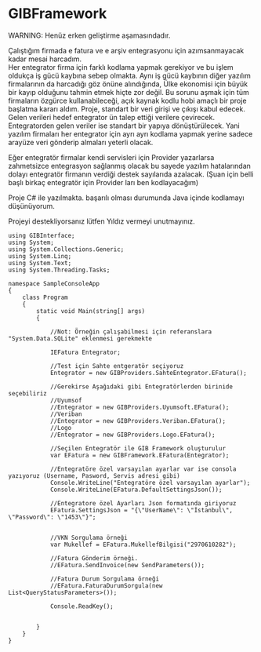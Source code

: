 # GIBFramework

WARNING: Henüz erken geliştirme aşamasındadır. 

Çalıştığım firmada e fatura ve e arşiv entegrasyonu için azımsanmayacak kadar mesai harcadım.  
Her entegrator firma için farklı kodlama yapmak gerekiyor ve bu işlem oldukça iş gücü kaybına sebep olmakta. 
Aynı iş gücü kaybının diğer yazılım firmalarının da harcadığı göz önüne alındığında, 
Ülke ekonomisi için büyük bir kayıp olduğunu tahmin etmek hiçte zor değil. 
Bu sorunu aşmak için tüm firmaların özgürce kullanabileceği, açık kaynak kodlu hobi amaçlı bir proje başlatma kararı aldım. 
Proje, standart bir veri girişi ve çıkışı kabul edecek. 
Gelen verileri hedef entegrator ün talep ettiği verilere çevirecek. 
Entegratorden gelen veriler ise standart bir yapıya dönüştürülecek. 
Yani yazılım firmaları her entegrator için ayrı ayrı kodlama yapmak yerine sadece arayüze veri gönderip almaları yeterli olacak. 

Eğer entegratör firmalar kendi servisleri için Provider yazarlarsa zahmetsizce entegrasyon sağlanmış olacak bu sayede yazılım hatalarından dolayı entegratör firmanın verdiği destek sayılarıda azalacak. (Şuan için belli başlı birkaç entegratör için Provider ları ben kodlayacağım)

Proje C# ile yazılmakta. başarılı olması durumunda Java içinde kodlamayı düşünüyorum.

Projeyi destekliyorsanız lütfen Yıldız vermeyi unutmayınız.



```
using GIBInterface;
using System;
using System.Collections.Generic;
using System.Linq;
using System.Text;
using System.Threading.Tasks;

namespace SampleConsoleApp
{
    class Program
    {
        static void Main(string[] args)
        {

            //Not: Örneğin çalışabilmesi için referanslara "System.Data.SQLite" eklenmesi gerekmekte

            IEFatura Entegrator;
            
            //Test için Sahte entgeratör seçiyoruz
            Entegrator = new GIBProviders.SahteEntegrator.EFatura();

            //Gerekirse Aşağıdaki gibi Entegratörlerden birinide seçebiliriz
            //Uyumsof
            //Entegrator = new GIBProviders.Uyumsoft.EFatura();
            //Veriban
            //Entegrator = new GIBProviders.Veriban.EFatura();
            //Logo
            //Entegrator = new GIBProviders.Logo.EFatura();

            //Seçilen Entegratör ile GIB Framework oluşturulur
            var EFatura = new GIBFramework.EFatura(Entegrator);

            //Entegratöre özel varsayılan ayarlar var ise consola yazıyoruz (Username, Pasword, Servis adresi gibi)
            Console.WriteLine("Entegratöre özel varsayılan ayarlar");
            Console.WriteLine(EFatura.DefaultSettingsJson());

            //Entegratore özel Ayarları Json formatında giriyoruz
            EFatura.SettingsJson = "{\"UserName\": \"İstanbul\", \"Password\": \"1453\"}";

            
            //VKN Sorgulama örneği
            var Mukellef = EFatura.MukellefBilgisi("2970610282");

            //Fatura Gönderim örneği.
            //EFatura.SendInvoice(new SendParameters());

            //Fatura Durum Sorgulama örneği
            //EFatura.FaturaDurumSorgula(new List<QueryStatusParameters>());

            Console.ReadKey();
        

        }
    }
}


```

